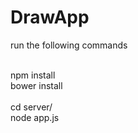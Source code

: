 # DrawApp
run the following commands

<br />
npm install <br/>
bower install <br/>

<br/>
cd server/ <br/>
node app.js

